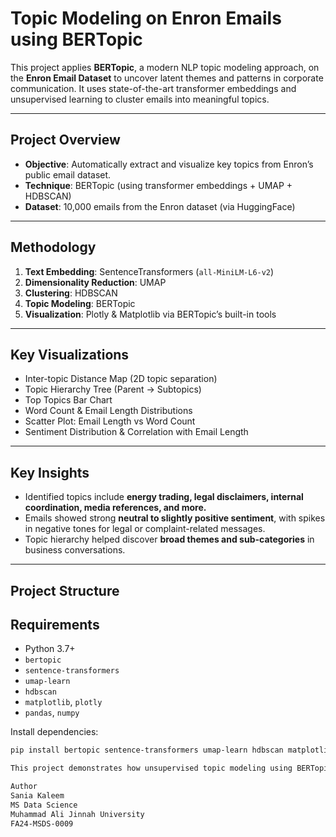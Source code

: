 #  Topic Modeling on Enron Emails using BERTopic

This project applies **BERTopic**, a modern NLP topic modeling approach, on the **Enron Email Dataset** to uncover latent themes and patterns in corporate communication. It uses state-of-the-art transformer embeddings and unsupervised learning to cluster emails into meaningful topics.

---

## Project Overview

- **Objective**: Automatically extract and visualize key topics from Enron’s public email dataset.
- **Technique**: BERTopic (using transformer embeddings + UMAP + HDBSCAN)
- **Dataset**: 10,000 emails from the Enron dataset (via HuggingFace)

---

## Methodology

1. **Text Embedding**: SentenceTransformers (`all-MiniLM-L6-v2`)
2. **Dimensionality Reduction**: UMAP
3. **Clustering**: HDBSCAN
4. **Topic Modeling**: BERTopic
5. **Visualization**: Plotly & Matplotlib via BERTopic’s built-in tools

---

##  Key Visualizations

- Inter-topic Distance Map (2D topic separation)
- Topic Hierarchy Tree (Parent → Subtopics)
- Top Topics Bar Chart
- Word Count & Email Length Distributions
- Scatter Plot: Email Length vs Word Count
- Sentiment Distribution & Correlation with Email Length

---

##  Key Insights

- Identified topics include **energy trading, legal disclaimers, internal coordination, media references, and more.**
- Emails showed strong **neutral to slightly positive sentiment**, with spikes in negative tones for legal or complaint-related messages.
- Topic hierarchy helped discover **broad themes and sub-categories** in business conversations.

---

##  Project Structure

##  Requirements

- Python 3.7+
- `bertopic`
- `sentence-transformers`
- `umap-learn`
- `hdbscan`
- `matplotlib`, `plotly`
- `pandas`, `numpy`

Install dependencies:

```bash
pip install bertopic sentence-transformers umap-learn hdbscan matplotlib plotly pandas numpy

This project demonstrates how unsupervised topic modeling using BERTopic can provide deep insights into large-scale corporate communication. Such analysis can be extended for sentiment tracking, compliance monitoring, and organizational behavior analysis.

Author
Sania Kaleem
MS Data Science
Muhammad Ali Jinnah University
FA24-MSDS-0009


